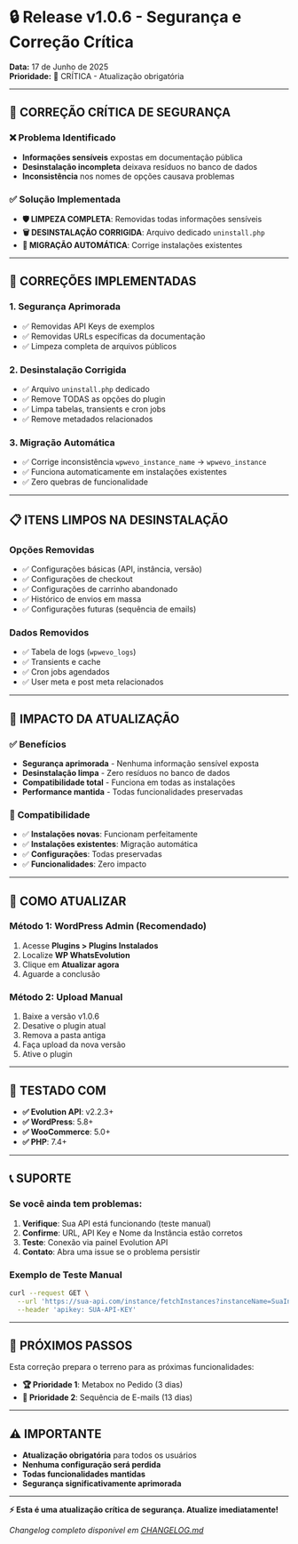 # 🔒 Release v1.0.6 - Segurança e Correção Crítica

**Data:** 17 de Junho de 2025  
**Prioridade:** 🚨 CRÍTICA - Atualização obrigatória

---

## 🚨 **CORREÇÃO CRÍTICA DE SEGURANÇA**

### ❌ **Problema Identificado**
- **Informações sensíveis** expostas em documentação pública
- **Desinstalação incompleta** deixava resíduos no banco de dados
- **Inconsistência** nos nomes de opções causava problemas

### ✅ **Solução Implementada**
- **🛡️ LIMPEZA COMPLETA**: Removidas todas informações sensíveis
- **🗑️ DESINSTALAÇÃO CORRIGIDA**: Arquivo dedicado `uninstall.php`
- **🔄 MIGRAÇÃO AUTOMÁTICA**: Corrige instalações existentes

---

## 🔧 **CORREÇÕES IMPLEMENTADAS**

### 1. **Segurança Aprimorada**
- ✅ Removidas API Keys de exemplos
- ✅ Removidas URLs específicas da documentação
- ✅ Limpeza completa de arquivos públicos

### 2. **Desinstalação Corrigida**
- ✅ Arquivo `uninstall.php` dedicado
- ✅ Remove TODAS as opções do plugin
- ✅ Limpa tabelas, transients e cron jobs
- ✅ Remove metadados relacionados

### 3. **Migração Automática**
- ✅ Corrige inconsistência `wpwevo_instance_name` → `wpwevo_instance`
- ✅ Funciona automaticamente em instalações existentes
- ✅ Zero quebras de funcionalidade

---

## 📋 **ITENS LIMPOS NA DESINSTALAÇÃO**

### Opções Removidas
- ✅ Configurações básicas (API, instância, versão)
- ✅ Configurações de checkout
- ✅ Configurações de carrinho abandonado
- ✅ Histórico de envios em massa
- ✅ Configurações futuras (sequência de emails)

### Dados Removidos
- ✅ Tabela de logs (`wpwevo_logs`)
- ✅ Transients e cache
- ✅ Cron jobs agendados
- ✅ User meta e post meta relacionados

---

## 🎯 **IMPACTO DA ATUALIZAÇÃO**

### ✅ **Benefícios**
- **Segurança aprimorada** - Nenhuma informação sensível exposta
- **Desinstalação limpa** - Zero resíduos no banco de dados
- **Compatibilidade total** - Funciona em todas as instalações
- **Performance mantida** - Todas funcionalidades preservadas

### 🔄 **Compatibilidade**
- ✅ **Instalações novas**: Funcionam perfeitamente
- ✅ **Instalações existentes**: Migração automática
- ✅ **Configurações**: Todas preservadas
- ✅ **Funcionalidades**: Zero impacto

---

## 🚀 **COMO ATUALIZAR**

### **Método 1: WordPress Admin (Recomendado)**
1. Acesse **Plugins > Plugins Instalados**
2. Localize **WP WhatsEvolution**
3. Clique em **Atualizar agora**
4. Aguarde a conclusão

### **Método 2: Upload Manual**
1. Baixe a versão v1.0.6
2. Desative o plugin atual
3. Remova a pasta antiga
4. Faça upload da nova versão
5. Ative o plugin

---

## 🧪 **TESTADO COM**

- **✅ Evolution API**: v2.2.3+
- **✅ WordPress**: 5.8+
- **✅ WooCommerce**: 5.0+
- **✅ PHP**: 7.4+

---

## 📞 **SUPORTE**

### **Se você ainda tem problemas:**
1. **Verifique**: Sua API está funcionando (teste manual)
2. **Confirme**: URL, API Key e Nome da Instância estão corretos
3. **Teste**: Conexão via painel Evolution API
4. **Contato**: Abra uma issue se o problema persistir

### **Exemplo de Teste Manual**
```bash
curl --request GET \
  --url 'https://sua-api.com/instance/fetchInstances?instanceName=SuaInstancia' \
  --header 'apikey: SUA-API-KEY'
```

---

## 🎉 **PRÓXIMOS PASSOS**

Esta correção prepara o terreno para as próximas funcionalidades:
- **🏆 Prioridade 1**: Metabox no Pedido (3 dias)
- **🔄 Prioridade 2**: Sequência de E-mails (13 dias)

---

## ⚠️ **IMPORTANTE**

- **Atualização obrigatória** para todos os usuários
- **Nenhuma configuração será perdida**
- **Todas funcionalidades mantidas**
- **Segurança significativamente aprimorada**

---

**⚡ Esta é uma atualização crítica de segurança. Atualize imediatamente!**

*Changelog completo disponível em [CHANGELOG.md](CHANGELOG.md)* 